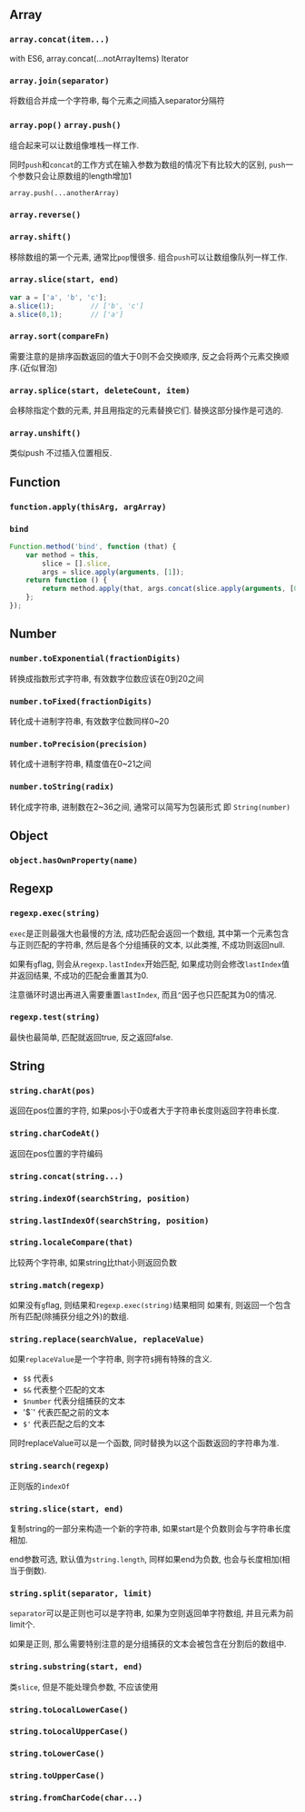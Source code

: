 ## Array

### `array.concat(item...)`

with ES6, array.concat(...notArrayItems)           Iterator

### `array.join(separator)`

将数组合并成一个字符串, 每个元素之间插入separator分隔符

### `array.pop()` `array.push()`

组合起来可以让数组像堆栈一样工作.

同时`push`和`concat`的工作方式在输入参数为数组的情况下有比较大的区别, `push`一个参数只会让原数组的length增加1

`array.push(...anotherArray)`

### `array.reverse()`

### `array.shift()`

移除数组的第一个元素, 通常比`pop`慢很多. 组合`push`可以让数组像队列一样工作.

### `array.slice(start, end)`
```js
var a = ['a', 'b', 'c'];
a.slice(1);         // ['b', 'c']
a.slice(0,1);       // ['a']
```

### `array.sort(compareFn)`

需要注意的是排序函数返回的值大于0则不会交换顺序, 反之会将两个元素交换顺序.(近似冒泡)

### `array.splice(start, deleteCount, item)`

会移除指定个数的元素, 并且用指定的元素替换它们. 替换这部分操作是可选的.

### `array.unshift()`

类似push 不过插入位置相反.

## Function

### `function.apply(thisArg, argArray)`

### `bind`
```js
Function.method('bind', function (that) {
    var method = this,
        slice = [].slice,
        args = slice.apply(arguments, [1]);
    return function () {
        return method.apply(that, args.concat(slice.apply(arguments, [0])));
    };
});
```
## Number

### `number.toExponential(fractionDigits)`

转换成指数形式字符串, 有效数字位数应该在0到20之间

### `number.toFixed(fractionDigits)`

转化成十进制字符串, 有效数字位数同样0~20

### `number.toPrecision(precision)`

转化成十进制字符串, 精度值在0~21之间

### `number.toString(radix)`

转化成字符串, 进制数在2~36之间, 通常可以简写为包装形式  即 `String(number)`

## Object

### `object.hasOwnProperty(name)`

## Regexp

### `regexp.exec(string)`

`exec`是正则最强大也最慢的方法, 成功匹配会返回一个数组, 其中第一个元素包含与正则匹配的字符串, 然后是各个分组捕获的文本, 以此类推, 不成功则返回null.

如果有`g`flag, 则会从`regexp.lastIndex`开始匹配, 如果成功则会修改`lastIndex`值并返回结果, 不成功的匹配会重置其为0.

注意循环时退出再进入需要重置`lastIndex`, 而且`^`因子也只匹配其为0的情况.

### `regexp.test(string)`

最快也最简单, 匹配就返回true, 反之返回false.

## String

### `string.charAt(pos)`

返回在pos位置的字符, 如果pos小于0或者大于字符串长度则返回字符串长度.

### `string.charCodeAt()`

返回在pos位置的字符编码

### `string.concat(string...)`

### `string.indexOf(searchString, position)`

### `string.lastIndexOf(searchString, position)`

### `string.localeCompare(that)`

比较两个字符串, 如果string比that小则返回负数

### `string.match(regexp)`

如果没有`g`flag, 则结果和`regexp.exec(string)`结果相同
如果有, 则返回一个包含所有匹配(除捕获分组之外)的数组.

### `string.replace(searchValue, replaceValue)`

如果`replaceValue`是一个字符串, 则字符`$`拥有特殊的含义. 
* `$$`      代表`$`
* `$&`      代表整个匹配的文本
* `$number` 代表分组捕获的文本
*  '$`'     代表匹配之前的文本
* `$'`      代表匹配之后的文本

同时replaceValue可以是一个函数, 同时替换为以这个函数返回的字符串为准.

### `string.search(regexp)`

正则版的`indexOf`

### `string.slice(start, end)`

复制string的一部分来构造一个新的字符串, 如果start是个负数则会与字符串长度相加.

end参数可选, 默认值为`string.length`, 同样如果end为负数, 也会与长度相加(相当于倒数).

### `string.split(separator, limit)`

`separator`可以是正则也可以是字符串, 如果为空则返回单字符数组, 并且元素为前limit个.

如果是正则, 那么需要特别注意的是分组捕获的文本会被包含在分割后的数组中.

### `string.substring(start, end)`

类`slice`, 但是不能处理负参数, 不应该使用

### `string.toLocalLowerCase()`
### `string.toLocalUpperCase()`
### `string.toLowerCase()`
### `string.toUpperCase()`
### `string.fromCharCode(char...)`





